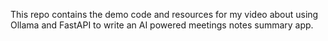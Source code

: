This repo contains the demo code and resources for my video about using Ollama and FastAPI to write an AI powered meetings notes summary app.
